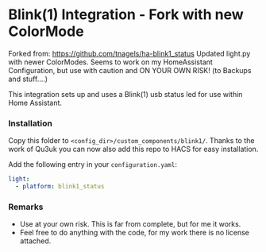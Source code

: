 # Blink(1) Integration - Fork with new ColorMode

Forked from: https://github.com/tnagels/ha-blink1_status
Updated light.py with newer ColorModes.
Seems to work on my HomeAssistant Configuration, but use with caution and ON YOUR OWN RISK! (to Backups and stuff....)



This integration sets up and uses a Blink(1) usb status led for use within Home Assistant.


### Installation

Copy this folder to `<config_dir>/custom_components/blink1/`. Thanks to the work of Qu3uk you can now also add this repo to HACS for easy installation.


Add the following entry in your `configuration.yaml`:

```yaml
light:
  - platform: blink1_status 
```

### Remarks
- Use at your own risk. This is far from complete, but for me it works.
- Feel free to do anything with the code, for my work there is no license attached.
